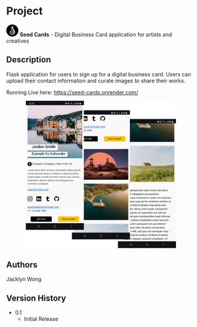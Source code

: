 # Project

![alt text](https://github.com/jackwong07/seed_cards/blob/master/static/favicon/favicon-32x32.png?raw=true) 
**Seed Cards** - Digital Business Card application for artists and creatives


## Description

Flask application for users to sign up for a digital business card. Users can upload their contact information and curate images to share their works.

Running Live here: https://seed-cards.onrender.com/

<p align="center">
  <img width="400" src="https://github.com/jackwong07/seed_cards/blob/master/static/images/card_examples2_small.png">
</p>


## Authors

Jacklyn Wong

## Version History

* 0.1
    * Initial Release
